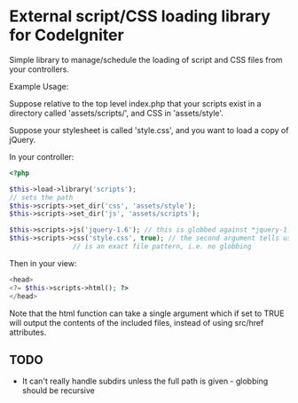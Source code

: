 # External script/CSS loading library for CodeIgniter

Simple library to manage/schedule the loading of script and CSS files from your
controllers.

Example Usage:

Suppose relative to the top level index.php that your scripts exist in a
directory called 'assets/scripts/', and CSS in 'assets/style'.

Suppose your stylesheet is called 'style.css', and you want to load a copy of
jQuery.

In your controller:

```php
<?php

$this->load->library('scripts');
// sets the path
$this->scripts->set_dir('css', 'assets/style');
$this->scripts->set_dir('js', 'assets/scripts');

$this->scripts->js('jquery-1.6'); // this is globbed against *jquery-1.6*.js
$this->scripts->css('style.css', true); // the second argument tells us that it
                // is an exact file pattern, i.e. no globbing
```


Then in your view:

```php
<head>
<?= $this->scripts->html(); ?>
</head>
```

Note that the html function can take a single argument which if set to TRUE will
output the contents of the included files, instead of using src/href attributes.

## TODO

  + It can't really handle subdirs unless the full path is given - globbing should be recursive